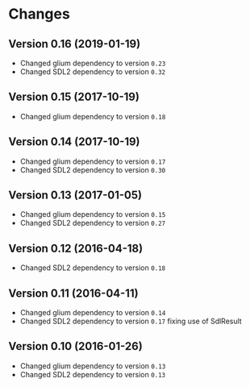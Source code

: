 # Changes

## Version 0.16 (2019-01-19)
- Changed glium dependency to version `0.23`
- Changed SDL2 dependency to version `0.32`

## Version 0.15 (2017-10-19)
- Changed glium dependency to version `0.18`

## Version 0.14 (2017-10-19)
- Changed glium dependency to version `0.17`
- Changed SDL2 dependency to version `0.30`

## Version 0.13 (2017-01-05)
- Changed glium dependency to version `0.15`
- Changed SDL2 dependency to version `0.27`

## Version 0.12 (2016-04-18)
- Changed SDL2 dependency to version `0.18`

## Version 0.11 (2016-04-11)
- Changed glium dependency to version `0.14`
- Changed SDL2 dependency to version `0.17` fixing use of SdlResult

## Version 0.10 (2016-01-26)
- Changed glium dependency to version `0.13`
- Changed SDL2 dependency to version `0.13`
